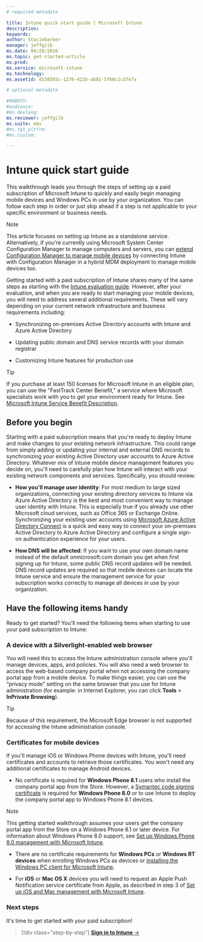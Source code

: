 ```yaml
---
# required metadata

title: Intune quick start guide | Microsoft Intune
description:
keywords:
author: Staciebarker
manager: jeffgilb
ms.date: 04/28/2016
ms.topic: get-started-article
ms.prod:
ms.service: microsoft-intune
ms.technology:
ms.assetid: d158503c-1276-422b-ab81-5f66c1cd7e7a

# optional metadata

#ROBOTS:
#audience:
#ms.devlang:
ms.reviewer: jeffgilb
ms.suite: ems
#ms.tgt_pltfrm:
#ms.custom:

---
```



# Intune quick start guide
This walkthrough leads you through the steps of setting up a paid subscription of Microsoft Intune to quickly and easily begin managing mobile devices and Windows PCs in use by your organization. You can follow each step in order or just skip ahead if a step is not applicable to your specific environment or business needs.

>[!NOTE]
>This article focuses on setting up Intune as a standalone service. Alternatively, if you're currently using Microsoft System Center Configuration Manager to manage computers and servers, you can [extend Configuration Manager to manage mobile devices](https://technet.microsoft.com/library/jj884158.aspx) by connecting Intune with Configuration Manager in a hybrid MDM deployment to manage mobile devices too.

Getting started with a paid subscription of Intune shares many of the same steps as starting with the [Intune evaluation guide](/intune/understand-explore/get-started-with-a-30-day-trial-of-microsoft-intune). However, after your evaluation, and when you are ready to start managing your mobile devices, you will need to address several additional requirements. These will vary depending on your current network infrastructure and business requirements including:

-   Synchronizing on-premises Active Directory accounts with Intune and Azure Active Directory

-   Updating public domain and DNS service records with your domain registrar

-   Customizing Intune features for production use

>[!TIP]
>If you purchase at least 150 licenses for Microsoft Intune in an eligible plan, you can use the "FastTrack Center Benefit," a service where Microsoft specialists work with you to get your environment ready for Intune. See [Microsoft Intune Service Benefit Description](https://technet.microsoft.com/library/mt228265.aspx).


## Before you begin
Starting with a paid subscription means that you're ready to deploy Intune and make changes to your existing network infrastructure. This could range from simply adding or updating your internal and external DNS records to synchronizing your existing Active Directory user accounts to Azure Active Directory. Whatever mix of Intune  mobile device management features you decide on, you'll need to  carefully plan how Intune will interact with your existing network components and services. Specifically, you should review:

-   **How you'll manage user identity**:  For most medium to large sized organizations, connecting your existing directory services to Intune via Azure Active Directory is the best and most convenient way to manage user identity with Intune. This is especially true if you already use other Microsoft cloud services, such as Office 365 or Exchange Online. Synchronizing your existing user accounts using [Microsoft Azure Active Directory Connect](https://www.microsoft.com/download/details.aspx?id=47594) is a quick and easy way to connect your on-premises Active Directory to Azure Active Directory and configure a single sign-on authentication experience for your users.

-   **How DNS will be affected**: If you want to use your own domain name instead of the default onmicrosoft.com domain you get when first signing up for Intune, some public DNS record updates will be needed. DNS record updates are required so that mobile devices can locate the Intune service and ensure the management service for your subscription works correctly to manage all devices in use by your organization.

## Have the following items handy
Ready to get started? You'll need the following items when starting to use your paid subscription to Intune:

### A device with a Silverlight-enabled web browser
You will need this to access the Intune administration console where you'll manage devices, apps, and policies. You will also need a web browser to access the web-based company portal when not accessing the company portal app from a mobile device. To make things easier, you can use the “privacy mode” setting on the same browser that you use for Intune administration (for example: in Internet Explorer, you can click **Tools** &gt; **InPrivate Browsing**).

>[!TIP]
>Because of this requirement, the Microsoft Edge browser is not supported for accessing the Intune administration console.


### Certificates for mobile devices
If you'll manage iOS or Windows Phone devices with Intune, you'll need certificates and accounts to retrieve those certificates. You won't need any additional certificates to manage Android devices.

- No certificate is required for **Windows Phone 8.1** users who install the company portal app from the Store. However, a [Symantec code signing certificate](https://products.websecurity.symantec.com/orders/enrollment/microsoftCert.do) is required for **Windows Phone 8.0** or to use Intune to deploy the company portal app to Windows Phone 8.1 devices.

>[!NOTE]
>This getting started walkthrough assumes your users get the company portal app from the Store on a Windows Phone 8.1 or later device. For information about Windows Phone 8.0 support, see [Set up Windows Phone 8.0 management with Microsoft Intune](/Intune/deploy-use/set-up-windows-phone-8.0-management-with-microsoft-intune).

- There are no certificate requirements for **Windows PCs** or **Windows RT devices** when enrolling Windows PCs as devices or [installing the Windows PC client for Microsoft Intune](/intune/deploy-use/install-the-windows-pc-client-with-microsoft-intune).

- For **iOS** or **Mac OS X** devices you will need to request an Apple Push Notification service certificate from Apple, as described in step 3 of [Set up iOS and Mac management with Microsoft Intune](/intune/deploy-use/set-up-ios-and-mac-management-with-microsoft-intune).

### Next steps
It's time to get started with your paid subscription!

>[!div class="step-by-step"]
[**Sign in to Intune** &rarr;](start-with-a-paid-subscription-to-microsoft-intune-step-1.md)
